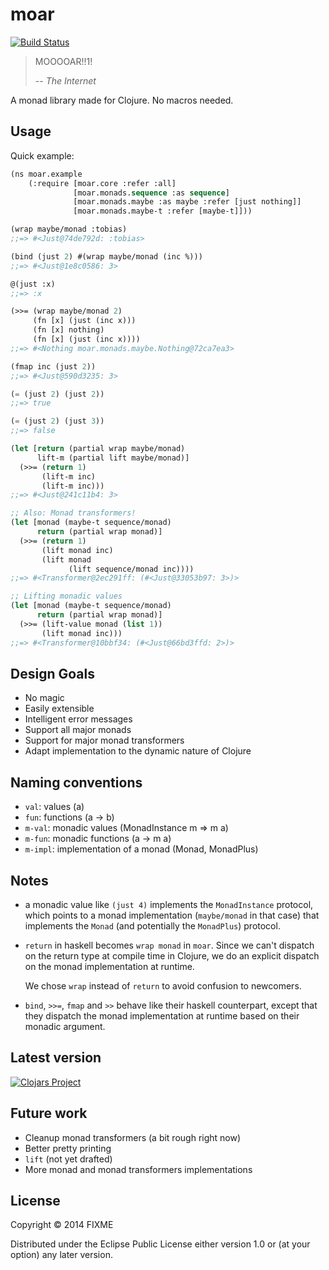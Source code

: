 # moar
[![Build Status](https://travis-ci.org/Jell/moar.svg?branch=master)](https://travis-ci.org/Jell/moar)

> MOOOOAR!!1!
>
> -- <cite>The Internet</cite>

A monad library made for Clojure. No macros needed.

## Usage

Quick example:

```lisp
(ns moar.example
    (:require [moar.core :refer :all]
              [moar.monads.sequence :as sequence]
              [moar.monads.maybe :as maybe :refer [just nothing]]
              [moar.monads.maybe-t :refer [maybe-t]]))

(wrap maybe/monad :tobias)
;;=> #<Just@74de792d: :tobias>

(bind (just 2) #(wrap maybe/monad (inc %)))
;;=> #<Just@1e8c0586: 3>

@(just :x)
;;=> :x

(>>= (wrap maybe/monad 2)
     (fn [x] (just (inc x)))
     (fn [x] nothing)
     (fn [x] (just (inc x))))
;;=> #<Nothing moar.monads.maybe.Nothing@72ca7ea3>

(fmap inc (just 2))
;;=> #<Just@590d3235: 3>

(= (just 2) (just 2))
;;=> true

(= (just 2) (just 3))
;;=> false

(let [return (partial wrap maybe/monad)
      lift-m (partial lift maybe/monad)]
  (>>= (return 1)
       (lift-m inc)
       (lift-m inc)))
;;=> #<Just@241c11b4: 3>

;; Also: Monad transformers!
(let [monad (maybe-t sequence/monad)
      return (partial wrap monad)]
  (>>= (return 1)
       (lift monad inc)
       (lift monad
             (lift sequence/monad inc))))
;;=> #<Transformer@2ec291ff: (#<Just@33053b97: 3>)>

;; Lifting monadic values
(let [monad (maybe-t sequence/monad)
      return (partial wrap monad)]
  (>>= (lift-value monad (list 1))
       (lift monad inc)))
;;=> #<Transformer@10bbf34: (#<Just@66bd3ffd: 2>)>
```

## Design Goals

- No magic
- Easily extensible
- Intelligent error messages
- Support all major monads
- Support for major monad transformers
- Adapt implementation to the dynamic nature of Clojure

## Naming conventions

- `val`: values (a)
- `fun`: functions (a -> b)
- `m-val`: monadic values (MonadInstance m => m a)
- `m-fun`: monadic functions (a -> m a)
- `m-impl`: implementation of a monad (Monad, MonadPlus)

## Notes

- a monadic value like `(just 4)` implements the `MonadInstance`
  protocol, which points to a monad implementation (`maybe/monad` in
  that case) that implements the `Monad` (and potentially the
  `MonadPlus`) protocol.

- `return` in haskell becomes `wrap monad` in `moar`. Since we can't
  dispatch on the return type at compile time in Clojure, we do an
  explicit dispatch on the monad implementation at runtime.

  We chose `wrap` instead of `return` to avoid confusion to newcomers.

- `bind`, `>>=`, `fmap` and `>>` behave like their haskell
  counterpart, except that they dispatch the monad implementation at
  runtime based on their monadic argument.

## Latest version

[![Clojars Project](http://clojars.org/moar/latest-version.svg)](http://clojars.org/moar)

## Future work

- Cleanup monad transformers (a bit rough right now)
- Better pretty printing
- `lift` (not yet drafted)
- More monad and monad transformers implementations

## License

Copyright © 2014 FIXME

Distributed under the Eclipse Public License either version 1.0 or (at
your option) any later version.

